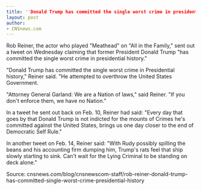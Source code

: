 ```yaml
---
title: ''Donald Trump has committed the single worst crime in presidential history''
layout: post
author:
- CNSnews.com
---
```


Rob Reiner, the actor who played "Meathead" on "All in the Family," sent out a tweet on Wednesday claiming that former President Donald Trump "has committed the single worst crime in presidential history."

"Donald Trump has committed the single worst crime in Presidential history," Reiner said. "He attempted to overthrow the United States Government.

"Attorney General Garland: We are a Nation of laws," said Reiner. "If you don't enforce them, we have no Nation."

In a tweet he sent out back on Feb. 10, Reiner had said: "Every day that goes by that Donald Trump is not indicted for the mounts of Crimes he's committed against the United States, brings us one day closer to the end of Democratic Self Rule."

In another tweet on Feb. 14, Reiner said: "With Rudy possibly spilling the beans and his accounting firm dumping him, Trump's rats feel that ship slowly starting to sink. Can't wait for the Lying Criminal to be standing on deck alone."

Source: cnsnews.com/blog/cnsnewscom-staff/rob-reiner-donald-trump-has-committed-single-worst-crime-presidential-history

